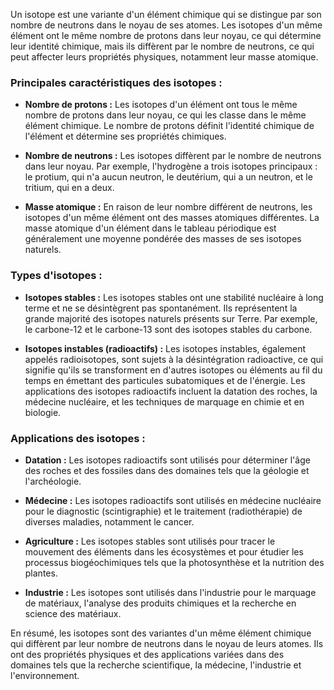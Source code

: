 Un isotope est une variante d'un élément chimique qui se distingue par son nombre de neutrons dans le noyau de ses atomes. Les isotopes d'un même élément ont le même nombre de protons dans leur noyau, ce qui détermine leur identité chimique, mais ils diffèrent par le nombre de neutrons, ce qui peut affecter leurs propriétés physiques, notamment leur masse atomique.

### Principales caractéristiques des isotopes :

- **Nombre de protons :** Les isotopes d'un élément ont tous le même nombre de protons dans leur noyau, ce qui les classe dans le même élément chimique. Le nombre de protons définit l'identité chimique de l'élément et détermine ses propriétés chimiques.

- **Nombre de neutrons :** Les isotopes diffèrent par le nombre de neutrons dans leur noyau. Par exemple, l'hydrogène a trois isotopes principaux : le protium, qui n'a aucun neutron, le deutérium, qui a un neutron, et le tritium, qui en a deux.

- **Masse atomique :** En raison de leur nombre différent de neutrons, les isotopes d'un même élément ont des masses atomiques différentes. La masse atomique d'un élément dans le tableau périodique est généralement une moyenne pondérée des masses de ses isotopes naturels.

### Types d'isotopes :

- **Isotopes stables :** Les isotopes stables ont une stabilité nucléaire à long terme et ne se désintègrent pas spontanément. Ils représentent la grande majorité des isotopes naturels présents sur Terre. Par exemple, le carbone-12 et le carbone-13 sont des isotopes stables du carbone.

- **Isotopes instables (radioactifs) :** Les isotopes instables, également appelés radioisotopes, sont sujets à la désintégration radioactive, ce qui signifie qu'ils se transforment en d'autres isotopes ou éléments au fil du temps en émettant des particules subatomiques et de l'énergie. Les applications des isotopes radioactifs incluent la datation des roches, la médecine nucléaire, et les techniques de marquage en chimie et en biologie.

### Applications des isotopes :

- **Datation :** Les isotopes radioactifs sont utilisés pour déterminer l'âge des roches et des fossiles dans des domaines tels que la géologie et l'archéologie.

- **Médecine :** Les isotopes radioactifs sont utilisés en médecine nucléaire pour le diagnostic (scintigraphie) et le traitement (radiothérapie) de diverses maladies, notamment le cancer.

- **Agriculture :** Les isotopes stables sont utilisés pour tracer le mouvement des éléments dans les écosystèmes et pour étudier les processus biogéochimiques tels que la photosynthèse et la nutrition des plantes.

- **Industrie :** Les isotopes sont utilisés dans l'industrie pour le marquage de matériaux, l'analyse des produits chimiques et la recherche en science des matériaux.

En résumé, les isotopes sont des variantes d'un même élément chimique qui diffèrent par leur nombre de neutrons dans le noyau de leurs atomes. Ils ont des propriétés physiques et des applications variées dans des domaines tels que la recherche scientifique, la médecine, l'industrie et l'environnement.
